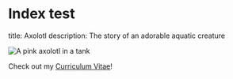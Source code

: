 # Index test

title: Axolotl
description: The story of an adorable aquatic creature

![A pink axolotl in a tank](https://alicemcgrath.digital.brynmawr.edu/simple-site/images/janeway.jpg)

Check out my [Curriculum Vitae](cv)!
